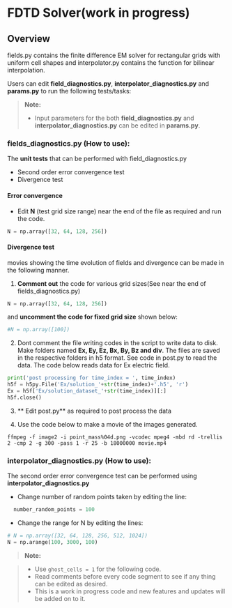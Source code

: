# FDTD Solver(work in progress)

## Overview

fields.py contains the finite difference EM solver for rectangular grids with uniform cell shapes and interpolator.py contains the function for bilinear interpolation. 

Users can edit **field_diagnostics.py**, **interpolator_diagnostics.py** and **params.py** to run the following tests/tasks:
> **Note:**
> -  Input parameters for the both **field_diagnostics.py** and **interpolator_diagnostics.py** can be edited in **params.py**.


### fields_diagnostics.py (How to use):

The **unit tests** that can be performed with field_diagnostics.py

* Second order error convergence test
* Divergence test

#### Error convergence

*  Edit **N** (test grid size range) near the end of the file as required and run the code.
```python
N = np.array([32, 64, 128, 256])
```

#### Divergence test
movies showing the time evolution of fields and divergence can be made in the following manner.

1. **Comment out** the code for various grid sizes(See near the end of fields_diagnostics.py)
```python
N = np.array([32, 64, 128, 256])
```
and **uncomment the code for fixed grid size** shown below:
```python
#N = np.array([100])
```

2. Dont comment the file writing codes in the script to write data to disk. Make folders named **Ex, Ey, Ez, Bx, By, Bz and div**. The files are saved in the respective folders in h5 format. See code in post.py to read the data. The code below reads data for Ex electric field. 

```python
print('post processing for time_index = ', time_index)
h5f = h5py.File('Ex/solution_'+str(time_index)+'.h5', 'r')
Ex = h5f['Ex/solution_dataset_'+str(time_index)][:]
h5f.close()
```

3. ** Edit post.py** as required to post process the data 

4. Use the code below to make a movie of the images generated. 
```
ffmpeg -f image2 -i point_mass%04d.png -vcodec mpeg4 -mbd rd -trellis 2 -cmp 2 -g 300 -pass 1 -r 25 -b 18000000 movie.mp4
```

### interpolator_diagnostics.py (How to use):

The second order error convergence test can be performed using **interpolator_diagnostics.py**


* Change number of random points taken by editing the line:
```python
  number_random_points = 100
```

*  Change the range for N by editing the lines:
```python
# N = np.array([32, 64, 128, 256, 512, 1024])
N = np.arange(100, 3000, 100)
```

> **Note:**

> -  Use `ghost_cells = 1` for the following code.
> - Read comments before every code segment to see if any thing can be edited as desired.
> - This is a work in progress code and new features and updates will be added on to it.

